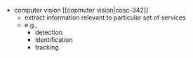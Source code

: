 - computer vision [[copmuter vision|cosc-342]]
	- extract information relevant to particular set of services
	- e.g.,
		- detection
		- identification
		- tracking

